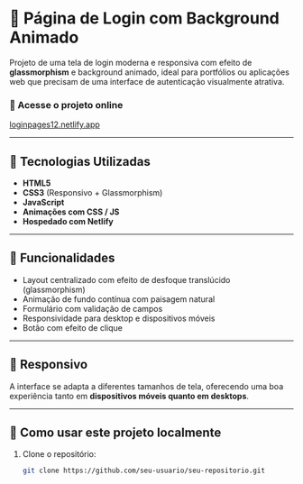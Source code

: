 # 🌲 Página de Login com Background Animado

Projeto de uma tela de login moderna e responsiva com efeito de **glassmorphism** e background animado, ideal para portfólios ou aplicações web que precisam de uma interface de autenticação visualmente atrativa.

### 🔗 Acesse o projeto online
[loginpages12.netlify.app](https://loginpages12.netlify.app/)

---

## 🚀 Tecnologias Utilizadas

- **HTML5**  
- **CSS3** (Responsivo + Glassmorphism)  
- **JavaScript**  
- **Animações com CSS / JS**
- **Hospedado com Netlify**

---

## 🧩 Funcionalidades

- Layout centralizado com efeito de desfoque translúcido (glassmorphism)
- Animação de fundo contínua com paisagem natural
- Formulário com validação de campos
- Responsividade para desktop e dispositivos móveis
- Botão com efeito de clique

---

## 📱 Responsivo

A interface se adapta a diferentes tamanhos de tela, oferecendo uma boa experiência tanto em **dispositivos móveis quanto em desktops**.

---

## 📁 Como usar este projeto localmente

1. Clone o repositório:
   ```bash
   git clone https://github.com/seu-usuario/seu-repositorio.git
